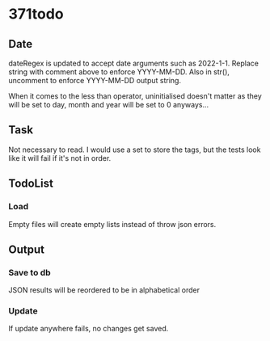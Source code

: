 # 371todo

## Date
dateRegex is updated to accept date arguments such as 2022-1-1. Replace string with comment above to enforce YYYY-MM-DD. Also in str(), uncomment to enforce YYYY-MM-DD output string.

When it comes to the less than operator, uninitialised doesn't matter as they will be set to day, month and year will be set to 0 anyways...

## Task
Not necessary to read. I would use a set to store the tags, but the tests look like it will fail if it's not in order.

## TodoList
### Load
Empty files will create empty lists instead of throw json errors.

## Output
### Save to db
JSON results will be reordered to be in alphabetical order

### Update
If update anywhere fails, no changes get saved.
